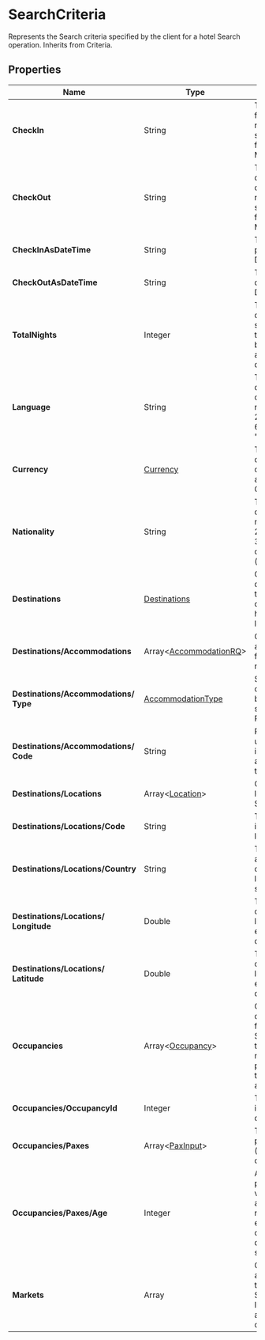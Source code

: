 # SearchCriteria

Represents the Search criteria specified by the client for a hotel Search operation. 
Inherits from Criteria.

## Properties

| Name | Type | Description |
|------|------|-------------|
| **CheckIn** | String | The check-in date for the operation, represented as a string in ISO 8601 format (yyyy-MM-dd). |
| **CheckOut** | String | The check-out date for the operation, represented as a string in ISO 8601 format (yyyy-MM-dd). |
| **CheckInAsDateTime** | String | The check-in date parsed as a DateTime object. |
| **CheckOutAsDateTime** | String | The check-out date parsed as a DateTime object. |
| **TotalNights** | Integer | The total number of nights for the stay, calculated as the difference between check-in and check-out dates. |
| **Language** | String | The language code for the operation, represented as a 2-character ISO 639-1 code (e.g., "en", "es"). |
| **Currency** | [Currency](/docs/apis/for-sellers/connectors-pull-developers-api/API_Reference/currency) | The preferred currency for the operation, defined as an optional Currency value. |
| **Nationality** | String | The nationality code of the client, represented as a 2-character ISO 3166-1 alpha-2 country code (e.g., "US", "FR"). |
| **Destinations** | [Destinations](/docs/apis/for-sellers/connectors-pull-developers-api/API_Reference/destinations) | Gets the destinations for the Search. These can be specific hotels or locations. |
| **Destinations/Accommodations** | Array&lt;[AccommodationRQ](/docs/apis/for-sellers/connectors-pull-developers-api/API_Reference/accommodationrq)&gt; | Collection of accommodations for the Search request. |
| **Destinations/Accommodations/**<br />**Type** | [AccommodationType](/docs/apis/for-sellers/connectors-pull-developers-api/API_Reference/accommodationtype) | Specifies the type of accommodation being requested, such as Hotel or Rental. |
| **Destinations/Accommodations/**<br />**Code** | String | Represents a unique code identifying the accommodation in the request. |
| **Destinations/Locations** | Array&lt;[Location](/docs/apis/for-sellers/connectors-pull-developers-api/API_Reference/location)&gt; | Collection of locations for the Search request. |
| **Destinations/Locations/Code** | String | The unique code identifying the location. |
| **Destinations/Locations/Country** | String | The ISO 3166-1 alpha-2 country code where the location is situated. |
| **Destinations/Locations/**<br />**Longitude** | Double | The longitude coordinate of the location, expressed in decimal degrees. |
| **Destinations/Locations/**<br />**Latitude** | Double | The latitude coordinate of the location, expressed in decimal degrees. |
| **Occupancies** | Array&lt;[Occupancy](/docs/apis/for-sellers/connectors-pull-developers-api/API_Reference/occupancy)&gt; | Gets the occupancy details for the Search.Indicates the number of rooms, passengers, and their respective ages. |
| **Occupancies/OccupancyId** | Integer | The unique identifier for the occupancy. |
| **Occupancies/Paxes** | Array&lt;[PaxInput](/docs/apis/for-sellers/connectors-pull-developers-api/API_Reference/paxinput)&gt; | The collection of passenger inputs (paxes) for the occupancy. |
| **Occupancies/Paxes/Age** | Integer | Age of the passenger. This value is required and plays a critical role in determining eligibility for child or adult pricing as defined by the supplier. |
| **Markets** | Array | Gets the markets associated with the Search.Represents ISO 3166-1 alpha-2 country codes. |
